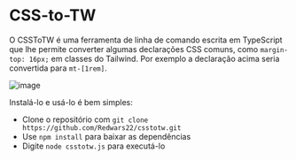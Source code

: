 # CSS-to-TW

O CSSToTW é uma ferramenta de linha de comando escrita em TypeScript que lhe permite converter algumas declarações CSS comuns, como `margin-top: 16px;` em classes do Tailwind. Por exemplo a declaração acima seria convertida para `mt-[1rem]`.

![image](https://user-images.githubusercontent.com/26885598/210166982-306ceb02-b895-4cdf-9440-10166a90f374.png)

Instalá-lo e usá-lo é bem simples: 

- Clone o repositório com `git clone https://github.com/Redwars22/csstotw.git`
- Use `npm install` para baixar as dependências
- Digite `node csstotw.js` para executá-lo